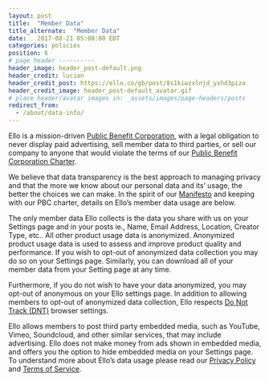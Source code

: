 ```yaml
---
layout: post
title:  "Member Data"
title_alternate:  "Member Data"
date:   2017-08-21 05:00:00 EDT
categories: policies
position: 6
# page header ----------
header_image: header_post-default.png
header_credit: lucian
header_credit_post: https://ello.co/gb/post/8s1kiwzxlnjd_yxhd3piza
header_credit_image: header_post-default_avatar.gif
# place header/avatar images in: _assets/images/page-headers/posts
redirect_from:
  - /about/data-info/
---
```

Ello is a mission-driven [Public Benefit Corporation](http://benefitcorp.net/), with a legal obligation to never display paid advertising, sell member data to third parties, or sell our company to anyone that would violate the terms of our [Public Benefit Corporation Charter](/wtf/resources/pbc).

We believe that data transparency is the best approach to managing privacy and that the more we know about our personal data and its’ usage, the better the choices we can make. In the spirit of our [Manifesto](/wtf/resources/manifesto) and keeping with our PBC charter, details on Ello’s member data usage are below.

The only member data Ello collects is the data you share with us on your Settings page and in your posts ie., Name, Email Address, Location, Creator Type, etc.. All other product usage data is anonymized. Anonymized product usage data is used to assess and improve product quality and performance. If you wish to opt-out of anonymized data collection you may do so on your Settings page. Similarly, you can download all of your member data from your Setting page at any time.

Furthermore, if you do not wish to have your data anonymized, you may opt-out of anonymous on your Ello settings page. In addition to allowing members to opt-out of anonymized data collection, Ello respects [Do Not Track (DNT)](http://donottrack.us/) browser settings.

Ello allows members to post third party embedded media, such as YouTube, Vimeo, Soundcloud, and other similar services, that may include advertising. Ello does not make money from ads shown in embedded media, and offers you the option to hide embedded media on your Settings page. To understand more about Ello’s data usage please read our [Privacy Policy](/wtf/policies/privacy/) and [Terms of Service](/wtf/policies/terms).
